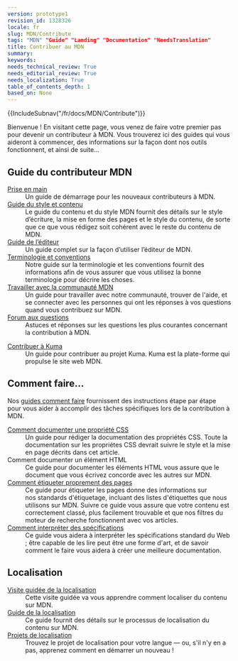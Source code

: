 ```yaml
---
version: prototype1
revision_id: 1328326
locale: fr
slug: MDN/Contribute
tags: "MDN" "Guide" "Landing" "Documentation" "NeedsTranslation"
title: Contribuer au MDN
summary: 
keywords: 
needs_technical_review: True
needs_editorial_review: True
needs_localization: True
table_of_contents_depth: 1
based_on: None
---
```

<div>{{IncludeSubnav("/fr/docs/MDN/Contribute")}}</div>

<p>Bienvenue ! En visitant cette page, vous venez de faire votre premier pas pour devenir un contributeur à MDN. <span class="seoSummary">Vous trouverez ici des guides qui vous aideront à commencer, des informations sur la façon dont nos outils fonctionnent, et ainsi de suite…</span></p>

<div class="row topicpage-table">
<div class="section">
<h2 class="Documentation" id="Documentation" name="Documentation">Guide du contributeur MDN</h2>

<dl>
 <dt><a href="/fr/docs/MDN/Débuter_sur_MDN" title="/en-US/docs/Project:MDN/Contributing/Getting_started">Prise en main</a></dt>
 <dd>Un guide de démarrage pour les nouveaux contributeurs à MDN.</dd>
 <dt><a href="/en-US/docs/MDN/Contribute/Style_guide">Guide du style et contenu</a></dt>
 <dd>Le guide du contenu et du style MDN fournit des détails sur le style d’écriture, la mise en forme des pages et le style du contenu, de sorte que ce que vous rédigez soit cohérent avec le reste du contenu de MDN.</dd>
 <dt><a href="/en-US/docs/MDN/Contribute/Editor">Guide de l’éditeur</a></dt>
 <dd>Un guide complet sur la façon d’utiliser l’éditeur de MDN.</dd>
 <dt><a href="/en-US/docs/MDN/Contribute/Conventions">Terminologie et conventions</a></dt>
 <dd>Notre guide sur la terminologie et les conventions fournit des informations afin de vous assurer que vous utilisez la bonne terminologie pour décrire les choses.</dd>
 <dt><a href="/en-US/docs/MDN/Contribute/Community">Travailler avec la communauté MDN</a></dt>
 <dd>Un guide pour travailler avec notre communauté, trouver de l'aide, et se connecter avec les personnes qui ont les réponses à vos questions quand vous contribuez sur MDN.</dd>
 <dt><a href="/en-US/docs/MDN/Contribute/FAQ">Forum aux questions</a></dt>
 <dd>Astuces et réponses sur les questions les plus courantes concernant la contribution à MDN.</dd>
</dl>

<dl>
 <dt><a href="/en-US/docs/MDN/Kuma/Contributing">Contribuer à Kuma</a></dt>
 <dd>Un guide pour contribuer au projet Kuma. Kuma est la plate-forme qui propulse le site web MDN.</dd>
</dl>
</div>

<div class="section">
<h2 id="Comment_faire…">Comment faire…</h2>

<p>Nos <a href="/fr/docs/MDN/Contribute/Howto">guides comment faire</a> fournissent des instructions étape par étape pour vous aider à accomplir des tâches spécifiques lors de la contribution à MDN.</p>

<dl>
 <dt><a href="/en-US/docs/MDN/Contribute/Howto/Document_a_CSS_property">Comment documenter une propriété CSS</a></dt>
 <dd>Un guide pour rédiger la documentation des propriétés CSS. Toute la documentation sur les propriétes CSS devrait suivre le style et la mise en page décrits dans cet article.</dd>
 <dt>Comment documenter un élément HTML</dt>
 <dd>Ce guide pour documenter les éléments HTML vous assure&nbsp;que le document que vous écrivez concorde avec les autres sur MDN.</dd>
 <dt><a href="/fr/docs/Project:MDN/contribuer/Règles_d_étiquettage">Comment étiqueter proprement des pages</a></dt>
 <dd>Ce guide pour étiqueter les pages donne des informations sur nos&nbsp;standards d'étiquetage, incluant des&nbsp;listes d'étiquettes que nous utilisons sur MDN. Suivre ce guide vous assure que votre contenu est correctement classé, plus facilement trouvable et que nos filtres du moteur de recherche fonctionnent avec vos articles.</dd>
 <dt><a href="/en-US/docs/MDN/Contribute/Howto/Interpret_specifications">Comment interpréter des spécifications</a></dt>
 <dd>Ce guide vous aidera à interpréter les spécifications standard du Web ; être capable de les lire peut être une forme d'art, et de savoir comment le faire vous aidera à créer une meilleure documentation.</dd>
</dl>

<h2 id="Localisation">Localisation</h2>

<dl>
 <dt><a href="/en-US/docs/MDN/Contribute/Localize/Tour">Visite guidée de la localisation</a></dt>
 <dd>Cette visite guidée va vous apprendre comment localiser&nbsp;du contenu sur MDN.</dd>
 <dt><a href="/en-US/docs/MDN/Contribute/Localize/Guide">Guide de la localisation</a></dt>
 <dd>Ce guide fournit des détails sur le processus de localisation du contenu sur MDN.</dd>
 <dt><a href="/fr/docs/Project:Projets_de_localisation">Projets de localisation</a></dt>
 <dd>Trouvez le projet de localisation pour votre langue — ou, s'il n'y en a pas, apprenez comment en démarrer un nouveau !</dd>
</dl>
</div>
</div>


